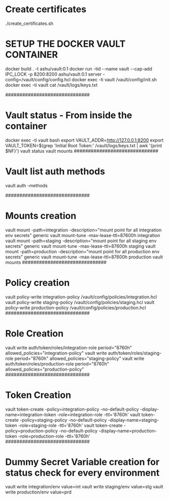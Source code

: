 # Create certificates
./create_certificates.sh
# SETUP THE DOCKER VAULT CONTAINER
docker build . -t ashu/vault:0.1
docker run -tid --name vault --cap-add IPC_LOCK -p 8200:8200 ashu/vault:0.1 server -config=/vault/config/config.hcl
docker exec -ti vault /vault/config/init.sh
docker exec -ti vault cat /vault/logs/keys.txt

##############################
# Vault status - From inside the container
docker exec -ti vault bash
export VAULT_ADDR=http://127.0.0.1:8200
export VAULT_TOKEN=$(grep 'Initial Root Token:' /vault/logs/keys.txt | awk '{print $NF}')
vault status
vault mounts
##############################
# Vault list auth methods
vault auth -methods

##############################
# Mounts creation
vault mount -path=integration -description="mount point for all integration env secrets" generic
vault mount-tune -max-lease-ttl=87600h integration
vault mount -path=staging -description="mount point for all staging env secrets" generic
vault mount-tune -max-lease-ttl=87600h staging
vault mount -path=production -description="mount point for all production env secrets" generic
vault mount-tune -max-lease-ttl=87600h production
vault mounts
##############################
# Policy creation
vault policy-write integration-policy /vault/config/policies/integration.hcl
vault policy-write staging-policy /vault/config/policies/staging.hcl
vault policy-write production-policy /vault/config/policies/production.hcl
##############################
# Role Creation
vault write auth/token/roles/integration-role period="8760h" allowed_policies="integration-policy"
vault write auth/token/roles/staging-role period="8760h" allowed_policies="staging-policy"
vault write auth/token/roles/production-role period="8760h" allowed_policies="production-policy"
##############################
# Token Creation
vault token-create -policy=integration-policy -no-default-policy -display-name=integration-token -role=integration-role  -ttl='8760h'
vault token-create -policy=staging-policy -no-default-policy -display-name=staging-token -role=staging-role  -ttl='8760h'
vault token-create -policy=production-policy -no-default-policy -display-name=production-token -role=production-role  -ttl='8760h'
##############################
# Dummy Secret Variable creation for status check for every environment
vault write integration/env value=int
vault write staging/env value=stg
vault write production/env value=prd
